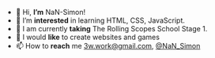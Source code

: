 - 👋 Hi, **I’m** NaN-Simon!
- 👀 I’m **interested** in learning HTML, CSS, JavaScript.
- 🌱 I am currently **taking** The Rolling Scopes School Stage 1.
- 💞️ I would **like** to create websites and games
- 📫 How to **reach** me 3w.work@gmail.com, [@NaN_Simon](https://t.me/nan_simon)
